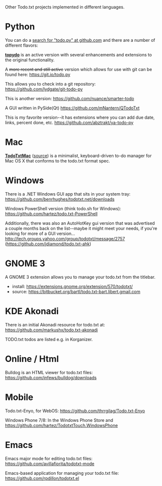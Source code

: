 Other Todo.txt projects implemented in different languages.

# Python

You can do a [search for "todo.py" at github.com](https://github.com/search?q=todo.py) and there are a number of different flavors:

[**topydo**](https://github.com/bram85/topydo) is an active version with several enhancements and extensions to the original functionality.
 
A ~~more recent and still active~~ version which allows for use with git can be found here: https://git.io/todo.py

This allows you to check into a git repository:
https://github.com/lydgate/git-todo-py

This is another version:
https://github.com/nuance/smarter-todo

A GUI written in PySide(Qt)
https://github.com/mNantern/QTodoTxt

This is my favorite version--it has extensions where you can add due date, links, percent done, etc. 
https://github.com/abztrakt/ya-todo-py

# Mac

[**TodoTxtMac**](https://mjdescy.github.io/TodoTxtMac/) ([source](https://github.com/mjdescy/TodoTxtMac)) is a minimalist, keyboard-driven to-do manager for Mac OS X that conforms to the todo.txt format spec. 

# Windows

There is a .NET Windows GUI app that sits in your system tray: https://github.com/benrhughes/todotxt.net/downloads

Windows PowerShell version (think todo.sh for Windows): https://github.com/hartez/todo.txt-PowerShell

Additionally, there was also an AutoHotKey gui version that was advertised a couple months back on the list--maybe it might meet your needs, if you're looking for more of a GUI version...
http://tech.groups.yahoo.com/group/todotxt/message/2757
(https://github.com/jdiamond/todo.txt-ahk)

# GNOME 3

A GNOME 3 extension allows you to manage your todo.txt from the titlebar.
- install: https://extensions.gnome.org/extension/570/todotxt/
- source: https://bitbucket.org/bartl/todo.txt-bart.libert.gmail.com

# KDE Akonadi

There is an initial Akonadi resource for todo.txt at:
https://github.com/markushx/todo.txt-akonadi

TODO.txt todos are listed e.g. in Korganizer.

# Online / Html

Bulldog is an HTML viewer for todo.txt files: https://github.com/infews/bulldog/downloads

# Mobile

Todo.txt-Enyo, for WebOS: https://github.com/thrrgilag/Todo.txt-Enyo

Windows Phone 7/8: In the Windows Phone Store and https://github.com/hartez/TodotxtTouch.WindowsPhone

# Emacs

Emacs major mode for editing todo.txt files: https://github.com/avillafiorita/todotxt-mode

Emacs-based application for managing your todo.txt file: https://github.com/rpdillon/todotxt.el

